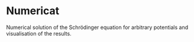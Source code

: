 # Numericat
Numerical solution of the Schrödinger equation for arbitrary potentials and visualisation of the results.
